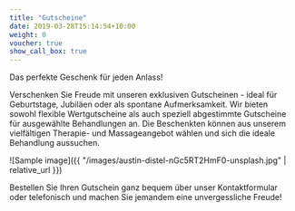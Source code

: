 ```yaml
---
title: "Gutscheine"
date: 2019-03-28T15:14:54+10:00
weight: 0
voucher: true
show_call_box: true
---
```


Das perfekte Geschenk für jeden Anlass!

Verschenken Sie Freude mit unseren exklusiven Gutscheinen - ideal für Geburtstage, Jubiläen oder als spontane Aufmerksamkeit. Wir bieten sowohl flexible Wertgutscheine als auch speziell abgestimmte Gutscheine für ausgewählte Behandlungen an. Die Beschenkten können aus unserem vielfältigen Therapie- und Massageangebot wählen und sich die ideale Behandlung aussuchen.

![Sample image]({{ "/images/austin-distel-nGc5RT2HmF0-unsplash.jpg" | relative_url }})

Bestellen Sie Ihren Gutschein ganz bequem über unser Kontaktformular oder telefonisch und machen Sie jemandem eine unvergessliche Freude!

